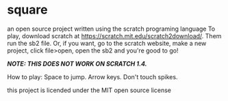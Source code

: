 # square
an open source project written using the scratch programing language
To play, download scratch at https://scratch.mit.edu/scratch2download/. Them run the sb2 file. Or, if you want, go to the scratch website, make a new project, click file>open, open the sb2 and you're good to go!


*__NOTE: THIS DOES NOT WORK ON SCRATCH 1.4.__*


How to play: Space to jump. Arrow keys. Don't touch spikes. 


this project is licended under the MIT open source license

